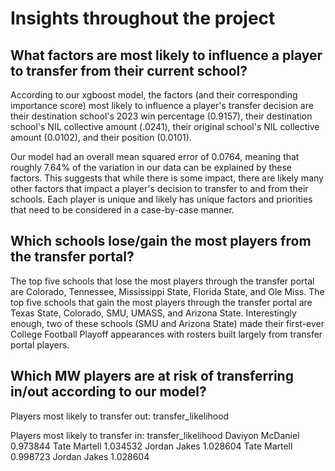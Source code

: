 # **Insights throughout the project**
## What factors are most likely to influence a player to transfer from their current school?
According to our xgboost model, the factors (and their corresponding importance score) most likely to influence a player's transfer decision are their destination school's 2023 win percentage (0.9157), their destination school's NIL collective amount (.0241), their original school's NIL collective amount (0.0102), and their position (0.0101). 

Our model had an overall mean squared error of 0.0764, meaning that roughly 7.64% of the variation in our data can be explained by these factors. This suggests that while there is some impact, there are likely many other factors that impact a player's decision to transfer to and from their schools. Each player is unique and likely has unique factors and priorities that need to be considered in a case-by-case manner.

## Which schools lose/gain the most players from the transfer portal?
The top five schools that lose the most players through the transfer portal are Colorado, Tennessee, Mississippi State, Florida State, and Ole Miss. The top five schools that gain the most players through the transfer portal are Texas State, Colorado, SMU, UMASS, and Arizona State. Interestingly enough, two of these schools (SMU and Arizona State) made their first-ever College Football Playoff appearances with rosters built largely from transfer portal players. 

## Which MW players are at risk of transferring in/out according to our model?
Players most likely to transfer out:
                           transfer_likelihood


Players most likely to transfer in:
                         transfer_likelihood
Daviyon McDaniel         0.973844
Tate Martell             1.034532
Jordan Jakes             1.028604
Tate Martell             0.998723
Jordan Jakes             1.028604
